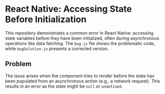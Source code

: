 # React Native: Accessing State Before Initialization

This repository demonstrates a common error in React Native: accessing state variables before they have been initialized, often during asynchronous operations like data fetching.  The `bug.js` file shows the problematic code, while `bugSolution.js` presents a corrected version.

## Problem
The issue arises when the component tries to render before the state has been populated from an asynchronous action (e.g., a network request).  This results in an error as the state might be `null` or `undefined`.